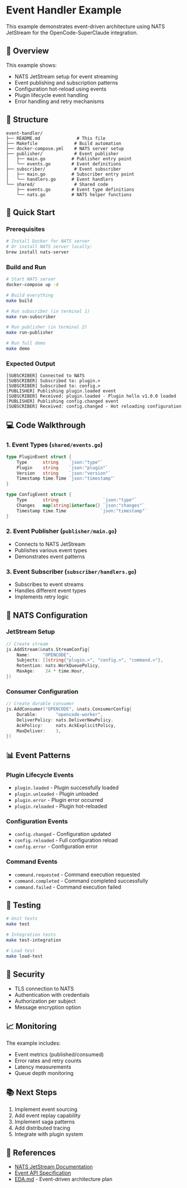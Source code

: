 # Event Handler Example

This example demonstrates event-driven architecture using NATS JetStream for the OpenCode-SuperClaude integration.

## 🎯 Overview

This example shows:
- NATS JetStream setup for event streaming
- Event publishing and subscription patterns
- Configuration hot-reload using events
- Plugin lifecycle event handling
- Error handling and retry mechanisms

## 📁 Structure

```
event-handler/
├── README.md              # This file
├── Makefile              # Build automation
├── docker-compose.yml    # NATS server setup
├── publisher/            # Event publisher
│   ├── main.go          # Publisher entry point
│   └── events.go        # Event definitions
├── subscriber/           # Event subscriber
│   ├── main.go          # Subscriber entry point
│   └── handlers.go      # Event handlers
└── shared/               # Shared code
    ├── events.go        # Event type definitions
    └── nats.go          # NATS helper functions
```

## 🚀 Quick Start

### Prerequisites
```bash
# Install Docker for NATS server
# Or install NATS server locally:
brew install nats-server
```

### Build and Run
```bash
# Start NATS server
docker-compose up -d

# Build everything
make build

# Run subscriber (in terminal 1)
make run-subscriber

# Run publisher (in terminal 2)
make run-publisher

# Run full demo
make demo
```

### Expected Output
```
[SUBSCRIBER] Connected to NATS
[SUBSCRIBER] Subscribed to: plugin.>
[SUBSCRIBER] Subscribed to: config.>
[PUBLISHER] Publishing plugin.loaded event
[SUBSCRIBER] Received: plugin.loaded - Plugin hello v1.0.0 loaded
[PUBLISHER] Publishing config.changed event
[SUBSCRIBER] Received: config.changed - Hot reloading configuration
```

## 💻 Code Walkthrough

### 1. Event Types (`shared/events.go`)
```go
type PluginEvent struct {
    Type      string    `json:"type"`
    Plugin    string    `json:"plugin"`
    Version   string    `json:"version"`
    Timestamp time.Time `json:"timestamp"`
}

type ConfigEvent struct {
    Type      string                 `json:"type"`
    Changes   map[string]interface{} `json:"changes"`
    Timestamp time.Time             `json:"timestamp"`
}
```

### 2. Event Publisher (`publisher/main.go`)
- Connects to NATS JetStream
- Publishes various event types
- Demonstrates event patterns

### 3. Event Subscriber (`subscriber/handlers.go`)
- Subscribes to event streams
- Handles different event types
- Implements retry logic

## 🔧 NATS Configuration

### JetStream Setup
```go
// Create stream
js.AddStream(&nats.StreamConfig{
    Name:     "OPENCODE",
    Subjects: []string{"plugin.>", "config.>", "command.>"},
    Retention: nats.WorkQueuePolicy,
    MaxAge:    24 * time.Hour,
})
```

### Consumer Configuration
```go
// Create durable consumer
js.AddConsumer("OPENCODE", &nats.ConsumerConfig{
    Durable:       "opencode-worker",
    DeliverPolicy: nats.DeliverNewPolicy,
    AckPolicy:     nats.AckExplicitPolicy,
    MaxDeliver:    3,
})
```

## 📊 Event Patterns

### Plugin Lifecycle Events
- `plugin.loaded` - Plugin successfully loaded
- `plugin.unloaded` - Plugin unloaded
- `plugin.error` - Plugin error occurred
- `plugin.reloaded` - Plugin hot-reloaded

### Configuration Events
- `config.changed` - Configuration updated
- `config.reloaded` - Full configuration reload
- `config.error` - Configuration error

### Command Events
- `command.requested` - Command execution requested
- `command.completed` - Command completed successfully
- `command.failed` - Command execution failed

## 🧪 Testing

```bash
# Unit tests
make test

# Integration tests
make test-integration

# Load test
make load-test
```

## 🔐 Security

- TLS connection to NATS
- Authentication with credentials
- Authorization per subject
- Message encryption option

## 📈 Monitoring

The example includes:
- Event metrics (published/consumed)
- Error rates and retry counts
- Latency measurements
- Queue depth monitoring

## 📚 Next Steps

1. Implement event sourcing
2. Add event replay capability
3. Implement saga patterns
4. Add distributed tracing
5. Integrate with plugin system

## 🔗 References

- [NATS JetStream Documentation](https://docs.nats.io/jetstream)
- [Event API Specification](../../API-SPECIFICATIONS/event-api.md)
- [EDA.md](../../EDA.md) - Event-driven architecture plan
